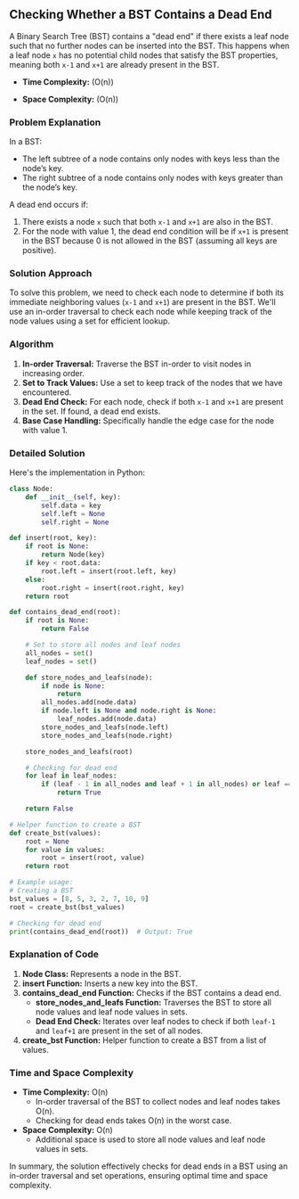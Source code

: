## Checking Whether a BST Contains a Dead End

A Binary Search Tree (BST) contains a "dead end" if there exists a leaf node such that no further nodes can be inserted into the BST. This happens when a leaf node `x` has no potential child nodes that satisfy the BST properties, meaning both `x-1` and `x+1` are already present in the BST.

- **Time Complexity:** \(O(n)\)

- **Space Complexity:** \(O(n)\)

### Problem Explanation

In a BST:
- The left subtree of a node contains only nodes with keys less than the node’s key.
- The right subtree of a node contains only nodes with keys greater than the node’s key.

A dead end occurs if:
1. There exists a node `x` such that both `x-1` and `x+1` are also in the BST.
2. For the node with value 1, the dead end condition will be if `x+1` is present in the BST because 0 is not allowed in the BST (assuming all keys are positive).

### Solution Approach

To solve this problem, we need to check each node to determine if both its immediate neighboring values (`x-1` and `x+1`) are present in the BST. We'll use an in-order traversal to check each node while keeping track of the node values using a set for efficient lookup.

### Algorithm

1. **In-order Traversal:** Traverse the BST in-order to visit nodes in increasing order.
2. **Set to Track Values:** Use a set to keep track of the nodes that we have encountered.
3. **Dead End Check:** For each node, check if both `x-1` and `x+1` are present in the set. If found, a dead end exists.
4. **Base Case Handling:** Specifically handle the edge case for the node with value 1.

### Detailed Solution

Here's the implementation in Python:

```python
class Node:
    def __init__(self, key):
        self.data = key
        self.left = None
        self.right = None

def insert(root, key):
    if root is None:
        return Node(key)
    if key < root.data:
        root.left = insert(root.left, key)
    else:
        root.right = insert(root.right, key)
    return root

def contains_dead_end(root):
    if root is None:
        return False

    # Set to store all nodes and leaf nodes
    all_nodes = set()
    leaf_nodes = set()

    def store_nodes_and_leafs(node):
        if node is None:
            return
        all_nodes.add(node.data)
        if node.left is None and node.right is None:
            leaf_nodes.add(node.data)
        store_nodes_and_leafs(node.left)
        store_nodes_and_leafs(node.right)

    store_nodes_and_leafs(root)

    # Checking for dead end
    for leaf in leaf_nodes:
        if (leaf - 1 in all_nodes and leaf + 1 in all_nodes) or leaf == 1:
            return True

    return False

# Helper function to create a BST
def create_bst(values):
    root = None
    for value in values:
        root = insert(root, value)
    return root

# Example usage:
# Creating a BST
bst_values = [8, 5, 3, 2, 7, 10, 9]
root = create_bst(bst_values)

# Checking for dead end
print(contains_dead_end(root))  # Output: True
```

### Explanation of Code

1. **Node Class:** Represents a node in the BST.
2. **insert Function:** Inserts a new key into the BST.
3. **contains_dead_end Function:** Checks if the BST contains a dead end.
    - **store_nodes_and_leafs Function:** Traverses the BST to store all node values and leaf node values in sets.
    - **Dead End Check:** Iterates over leaf nodes to check if both `leaf-1` and `leaf+1` are present in the set of all nodes.
4. **create_bst Function:** Helper function to create a BST from a list of values.

### Time and Space Complexity

- **Time Complexity:** O(n)
  - In-order traversal of the BST to collect nodes and leaf nodes takes O(n).
  - Checking for dead ends takes O(n) in the worst case.
- **Space Complexity:** O(n)
  - Additional space is used to store all node values and leaf node values in sets.

In summary, the solution effectively checks for dead ends in a BST using an in-order traversal and set operations, ensuring optimal time and space complexity.